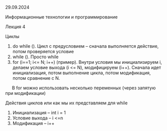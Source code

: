 ﻿29\.09.2024

Информационные технологии и программирование

Лекция 4

Циклы

1) do while (). Цикл с предусловием – сначала выполняется действие, потом проверяется условие
1) while (). Просто while
1) for (i==1; i<= N; i++) (пример). Внутри условия мы инициализируем i, делаем условие выхода (i <= N), модифицируем (i++). Сначала идет инициализация, потом выполнение цикла, потом модификация, потом сравнение с N.

`	`В for можно использовать несколько переменных (через запятую при 	модификации)

Действия циклов или как мы их представляем для while

1) Инициализация – int i = 1
1) Условие выхода – i <=n
1) Модификация – i++


